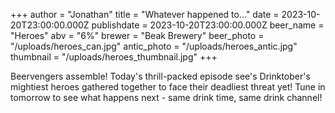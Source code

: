 +++
author = "Jonathan"
title = "Whatever happened to..."
date = 2023-10-20T23:00:00.000Z
publishdate = 2023-10-20T23:00:00.000Z
beer_name = "Heroes"
abv = "6%"
brewer = "Beak Brewery"
beer_photo = "/uploads/heroes_can.jpg"
antic_photo = "/uploads/heroes_antic.jpg"
thumbnail = "/uploads/heroes_thumbnail.jpg"
+++

Beervengers assemble! Today's thrill-packed episode see's Drinktober's mightiest heroes gathered together to face their deadliest threat yet! Tune in tomorrow to see what happens next - same drink time, same drink channel!

